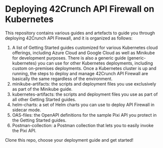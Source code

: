 # Deploying 42Crunch API Firewall on Kubernetes

This repository contains various guides and artefacts to guide you through deploying 42Crunch API Firewall, and it is organized as follows:

1. A list of Getting Started guides customized for various Kubernetes cloud offerings, including Azure Cloud and Google Cloud as well as Minikube for development purposes. There is also a generic guide (generic-kubernetes) you can use for other Kubernetes deployments, including custom on-premises deployments. Once a Kubernetes cluster is up and running, the steps to deploy and manage 42Crunch API Firewall are basically the same regardless of the environment.
2. minikube-artifacts: the scripts and deployment files you use exclusively as part of the Minikube guide.
3. kubernetes-artifacts: the scripts and deployment files you use as part of all other Getting Started guides.
4. helm-charts: a set of Helm charts you can use to deploy API Firewall in sidecar mode.
5. OAS-files: the OpenAPI definitions for the sample Pixi API you protect in the Getting Started guides.
6. Postman-collection: a Postman collection that lets you to easily invoke the Pixi API. 

Clone this repo,  choose your deployment guide and get started!
